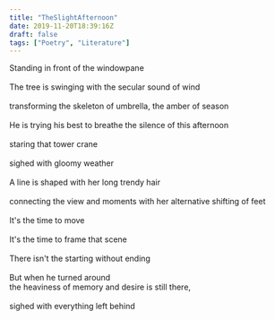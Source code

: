 ```yaml
---
title: "TheSlightAfternoon"
date: 2019-11-20T18:39:16Z
draft: false
tags: ["Poetry", "Literature"]
---
```


<p style="text-align:left">
Standing in front of the windowpane<br>
<br>
The tree is swinging with the secular sound of wind<br>
<br>
transforming the skeleton of umbrella, the amber of season<br>
<br>
He is trying his best to breathe the silence of this afternoon<br>
<br>
staring that tower crane<br>
<br>
sighed with gloomy weather<br>
<br>
A line is shaped with her long trendy hair<br>
<br>
connecting the view and moments with her alternative shifting of feet<br>
<br>
It's the time to move<br>
<br>
It's the time to frame that scene<br>
<br>
There isn't the starting without ending<br>
<br>
But when he turned around<br>
the heaviness of memory and desire is still there,<br>
<br>
sighed with everything left behind<br>
</p>
